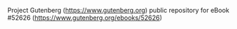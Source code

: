 Project Gutenberg (https://www.gutenberg.org) public repository for
eBook #52626 (https://www.gutenberg.org/ebooks/52626)
